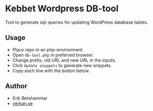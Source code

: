 # Kebbet Wordpress DB-tool
Tool to generate sql-queries for updating WordPress database tables.

## Usage
- Place repo in an php-environment.
- Open `db-tool.php` in preferred browser.
- Change prefix, old URL and new URL in the inputs.
- Click `Update snippets` to generate new snippets.
- Copy each line with the button below.

## Author
- Erik Betshammar
- [verkan.se](https://verkan.se)
